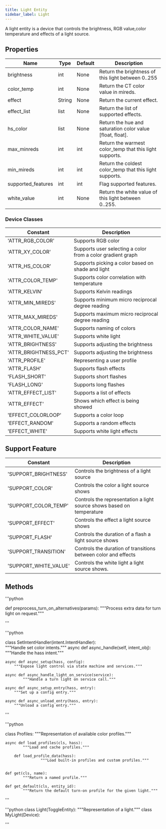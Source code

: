 ```yaml
---
title: Light Entity
sidebar_label: Light
---
```



A light entity is a device that controls the brightness, RGB value,color temperature and effects of a light source.

## Properties

| Name | Type | Default | Description
| ---- | ---- | ---- | ----
| brightness | int | None | Return the brightness of this light between 0..255
| color_temp | int | None | Return the CT color value in mireds.
| effect | String | None | Return the current effect.
| effect_list | list | None | Return the list of supported effects.
| hs_color | list | None | Return the hue and saturation color value [float, float].
| max_minreds | int | int | Return the warmest color_temp that this light supports.
| min_mireds | int | int | Return the coldest color_temp that this light supports.
| supported_features | int | int | Flag supported features.
| white_value | int | None | Return the white value of this light between 0..255.


### Device Classes
| Constant | Description 
|----------|-----------------------
| 'ATTR_RGB_COLOR' | Supports RGB color 
| 'ATTR_XY_COLOR' | Supports user selecting a color from a color gradient graph
| 'ATTR_HS_COLOR' | Supports picking a color based on shade and light
| 'ATTR_COLOR_TEMP' | Supports color correlation with temperature
| 'ATTR_KELVIN' | Supports Kelvin readings
| 'ATTR_MIN_MIREDS' | Supports minimum micro reciprocal degree reading
| 'ATTR_MAX_MIREDS' | Supports maximum micro reciprocal degree reading
| 'ATTR_COLOR_NAME' | Supports naming of colors
| 'ATTR_WHITE_VALUE' | Supports white light 
| 'ATTR_BRIGHTNESS' | Supports adjusting the brightness
| 'ATTR_BRIGHTNESS_PCT' | Supports adjusting the brightness
| 'ATTR_PROFILE' | Representing a user profile
| 'ATTR_FLASH' | Supports flash effects 
| 'FLASH_SHORT' | Supports short flashes
| 'FLASH_LONG' | Supports long flashes
| 'ATTR_EFFECT_LIST' | Supports a list of effects
| 'ATTR_EFFECT' | Shows which effect is being showed
| 'EFFECT_COLORLOOP' | Supports a color loop
| 'EFFECT_RANDOM' | Supports a random effects
| 'EFFECT_WHITE' | Supports white light effects



## Support Feature  
| Constant | Description 
|----------|-----------------------
| 'SUPPORT_BRIGHTNESS' | Controls the brightness of a light source
| 'SUPPORT_COLOR' | Controls the color a light source shows
| 'SUPPORT_COLOR_TEMP' | Controls the representation a light source shows based on temperature
| 'SUPPORT_EFFECT' | Controls the effect a light source shows
| 'SUPPORT_FLASH' | Controls the duration of a flash a light source shows
| 'SUPPORT_TRANSITION' | Controls the duration of transitions between color and effects
| 'SUPPORT_WHITE_VALUE' | Controls the white light a light source shows.

## Methods


'''python

def preprocess_turn_on_alternatives(params):
    """Process extra data for turn light on request."""


'''

'''python

class SetIntentHandler(intent.IntentHandler):  
    """Handle set color intents."""
        async def async_handle(self, intent_obj):  
		"""Handle the hass intent."""  
	
	async def async_setup(hass, config):  
		"""Expose light control via state machine and services."""  

	async def async_handle_light_on_service(service):  
        	"""Handle a turn light on service call."""

	async def async_setup_entry(hass, entry):  
		"""Set up a config entry."""  

	async def async_unload_entry(hass, entry):  
		"""Unload a config entry."""  


'''




'''python

class Profiles:
    """Representation of available color profiles."""
	
	async def load_profiles(cls, hass):
        	"""Load and cache profiles."""
		
		def load_profile_data(hass):
            		"""Load built-in profiles and custom profiles."""


	def get(cls, name):
        	"""Return a named profile."""

	def get_default(cls, entity_id):
        	"""Return the default turn-on profile for the given light."""

'''


'''python
class Light(ToggleEntity):
	"""Representation of a light."""
	class MyLight(Device): 
	

'''
